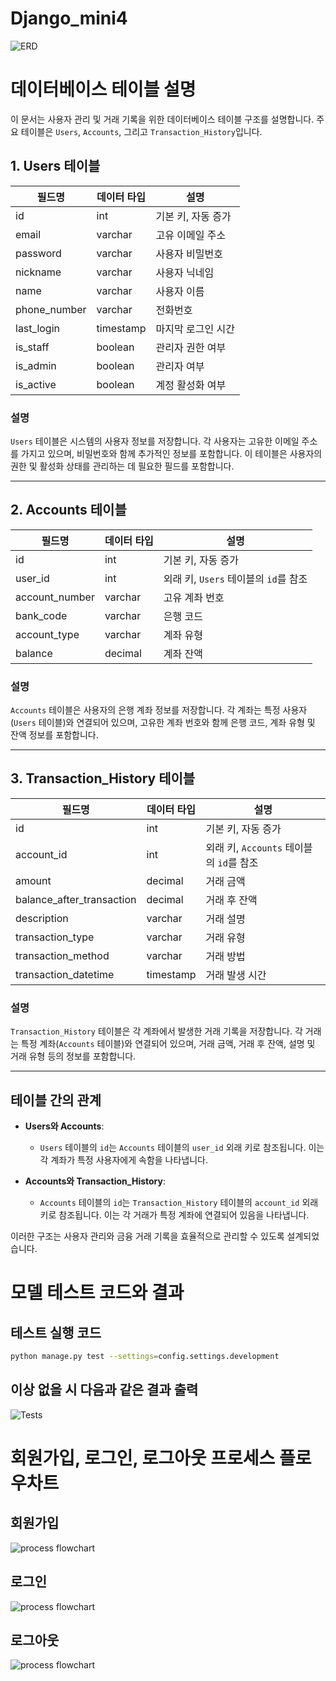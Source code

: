 # Django_mini4
![ERD](./statics/img/ERD.png)

# 데이터베이스 테이블 설명

이 문서는 사용자 관리 및 거래 기록을 위한 데이터베이스 테이블 구조를 설명합니다. 주요 테이블은 `Users`, `Accounts`, 그리고 `Transaction_History`입니다.

## 1. Users 테이블

| 필드명         | 데이터 타입   | 설명                              |
|----------------|----------------|-----------------------------------|
| id             | int            | 기본 키, 자동 증가               |
| email          | varchar        | 고유 이메일 주소                  |
| password       | varchar        | 사용자 비밀번호                   |
| nickname       | varchar        | 사용자 닉네임                    |
| name           | varchar        | 사용자 이름                      |
| phone_number   | varchar        | 전화번호                          |
| last_login     | timestamp      | 마지막 로그인 시간                |
| is_staff       | boolean        | 관리자 권한 여부                  |
| is_admin       | boolean        | 관리자 여부                       |
| is_active      | boolean        | 계정 활성화 여부                 |

### 설명
`Users` 테이블은 시스템의 사용자 정보를 저장합니다. 각 사용자는 고유한 이메일 주소를 가지고 있으며, 비밀번호와 함께 추가적인 정보를 포함합니다. 이 테이블은 사용자의 권한 및 활성화 상태를 관리하는 데 필요한 필드를 포함합니다.

---

## 2. Accounts 테이블

| 필드명         | 데이터 타입   | 설명                              |
|----------------|----------------|-----------------------------------|
| id             | int            | 기본 키, 자동 증가               |
| user_id        | int            | 외래 키, `Users` 테이블의 `id`를 참조 |
| account_number  | varchar        | 고유 계좌 번호                   |
| bank_code      | varchar        | 은행 코드                         |
| account_type   | varchar        | 계좌 유형                         |
| balance        | decimal        | 계좌 잔액                         |

### 설명
`Accounts` 테이블은 사용자의 은행 계좌 정보를 저장합니다. 각 계좌는 특정 사용자(`Users` 테이블)와 연결되어 있으며, 고유한 계좌 번호와 함께 은행 코드, 계좌 유형 및 잔액 정보를 포함합니다.

---

## 3. Transaction_History 테이블

| 필드명                     | 데이터 타입   | 설명                              |
|----------------------------|----------------|-----------------------------------|
| id                         | int            | 기본 키, 자동 증가               |
| account_id                 | int            | 외래 키, `Accounts` 테이블의 `id`를 참조 |
| amount                     | decimal        | 거래 금액                        |
| balance_after_transaction   | decimal        | 거래 후 잔액                     |
| description                | varchar        | 거래 설명                        |
| transaction_type           | varchar        | 거래 유형                        |
| transaction_method         | varchar        | 거래 방법                        |
| transaction_datetime       | timestamp      | 거래 발생 시간                  |

### 설명
`Transaction_History` 테이블은 각 계좌에서 발생한 거래 기록을 저장합니다. 각 거래는 특정 계좌(`Accounts` 테이블)와 연결되어 있으며, 거래 금액, 거래 후 잔액, 설명 및 거래 유형 등의 정보를 포함합니다.

---

## 테이블 간의 관계

- **Users와 Accounts**: 
  - `Users` 테이블의 `id`는 `Accounts` 테이블의 `user_id` 외래 키로 참조됩니다. 이는 각 계좌가 특정 사용자에게 속함을 나타냅니다.
  
- **Accounts와 Transaction_History**: 
  - `Accounts` 테이블의 `id`는 `Transaction_History` 테이블의 `account_id` 외래 키로 참조됩니다. 이는 각 거래가 특정 계좌에 연결되어 있음을 나타냅니다.

이러한 구조는 사용자 관리와 금융 거래 기록을 효율적으로 관리할 수 있도록 설계되었습니다.


# 모델 테스트 코드와 결과

## 테스트 실행 코드
```sh
python manage.py test --settings=config.settings.development
```

## 이상 없을 시 다음과 같은 결과 출력

![Tests](./statics/img/test_result.png)


# 회원가입, 로그인, 로그아웃 프로세스 플로우차트

## 회원가입
![process flowchart](./statics/img/sign_up.png)

## 로그인
![process flowchart](./statics/img/login.png)

## 로그아웃
![process flowchart](./statics/img/logout.png)